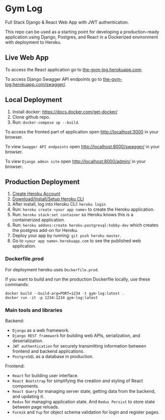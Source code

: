 # Gym Log

Full Stack Django & React Web App with JWT authentication.

This repo can be used as a starting point for developing a production-ready application using Django, Postgres, and
React in a Dockerized environment with deployment to Heroku.

## Live Web App

To access the React application go to [the-gym-log.herokuapp.com](https://the-gym-log.herokuapp.com/).

To access Django Swagger API endpoints go
to [the-gym-log.herokuapp.com/swagger/](https://the-gym-log.herokuapp.com/swagger/).

## Local Deployment

1) Install docker: https://docs.docker.com/get-docker/
2) Clone github repo.
3) Run: `docker-compose up --build`.

To access the fronted part of application open [http://localhost:3000](http://localhost:3000) in your browser.

To view `Swagger API endpoints` open [http://localhost:8000/swagger/](http://localhost:8000/swagger/) in your browser.

To view `Django admin site` open [http://localhost:8000/admin/](http://localhost:8000/admin/) in your browser.

## Production Deployment

1) [Create Heroku Account](https://signup.heroku.com/dc)
2) [Download/Install/Setup Heroku CLI](https://devcenter.heroku.com/articles/heroku-cli#download-and-install)
3) After install, log into Heroku CLI: `heroku login`
4) Run: `heroku create <your app name>` to create the Heroku application.
5) Run: `heroku stack:set container` so Heroku knows this is a containerized application.
6) Run: `heroku addons:create heroku-postgresql:hobby-dev` which creates the postgres add-on for Heroku.
7) Deploy your app by running: `git push heroku master`.
8) Go to `<your app name>.herokuapp.com` to see the published web application.

### Dockerfile.prod

For deployment heroku uses `Dockerfile.prod`.

If you want to build and run the production Dockerfile locally, use these commands:

```shell
docker build --build-arg=PORT=1234 -t gym-log:latest .  
docker run -it -p 1234:1234 gym-log:latest
```

### Main tools and libraries

Backend:

- `Django` as a web framework.
- `Django REST framework` for building web APIs, serialization, and deserialization.
- `JWT authentication` for securely transmitting information between frontend and backend applications.
- `PostgreSQL` as a database in production.

Frontend:

- `React` for building user interface.
- `React Bootstrap` for simplifying the creation and styling of React components.
- `React Query` for managing server state, getting data from the backend, and updating it.
- `Redux` for managing application state. And `Redux Persist` to store state between page reloads.
- `Formik` and `Yup` for object schema validation for login and register pages.


